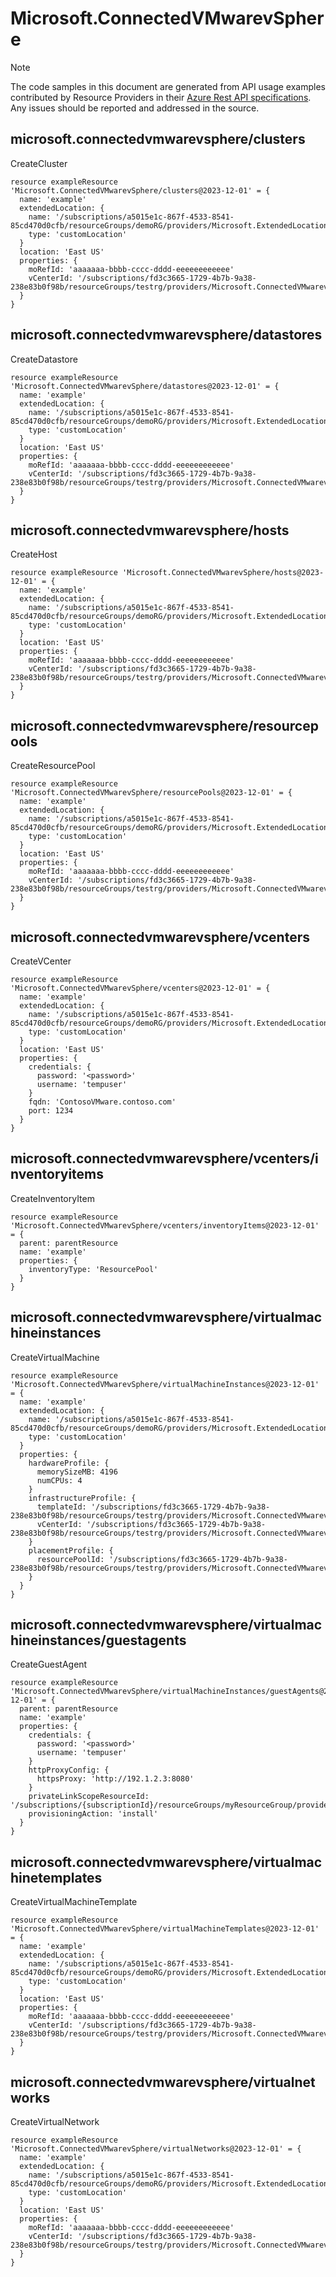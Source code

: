 # Microsoft.ConnectedVMwarevSphere
  
> [!NOTE]
> The code samples in this document are generated from API usage examples contributed by Resource Providers in their [Azure Rest API specifications](https://github.com/Azure/azure-rest-api-specs). Any issues should be reported and addressed in the source.


## microsoft.connectedvmwarevsphere/clusters

CreateCluster
```bicep
resource exampleResource 'Microsoft.ConnectedVMwarevSphere/clusters@2023-12-01' = {
  name: 'example'
  extendedLocation: {
    name: '/subscriptions/a5015e1c-867f-4533-8541-85cd470d0cfb/resourceGroups/demoRG/providers/Microsoft.ExtendedLocation/customLocations/contoso'
    type: 'customLocation'
  }
  location: 'East US'
  properties: {
    moRefId: 'aaaaaaa-bbbb-cccc-dddd-eeeeeeeeeeee'
    vCenterId: '/subscriptions/fd3c3665-1729-4b7b-9a38-238e83b0f98b/resourceGroups/testrg/providers/Microsoft.ConnectedVMwarevSphere/VCenters/ContosoVCenter'
  }
}
```

## microsoft.connectedvmwarevsphere/datastores

CreateDatastore
```bicep
resource exampleResource 'Microsoft.ConnectedVMwarevSphere/datastores@2023-12-01' = {
  name: 'example'
  extendedLocation: {
    name: '/subscriptions/a5015e1c-867f-4533-8541-85cd470d0cfb/resourceGroups/demoRG/providers/Microsoft.ExtendedLocation/customLocations/contoso'
    type: 'customLocation'
  }
  location: 'East US'
  properties: {
    moRefId: 'aaaaaaa-bbbb-cccc-dddd-eeeeeeeeeeee'
    vCenterId: '/subscriptions/fd3c3665-1729-4b7b-9a38-238e83b0f98b/resourceGroups/testrg/providers/Microsoft.ConnectedVMwarevSphere/VCenters/ContosoVCenter'
  }
}
```

## microsoft.connectedvmwarevsphere/hosts

CreateHost
```bicep
resource exampleResource 'Microsoft.ConnectedVMwarevSphere/hosts@2023-12-01' = {
  name: 'example'
  extendedLocation: {
    name: '/subscriptions/a5015e1c-867f-4533-8541-85cd470d0cfb/resourceGroups/demoRG/providers/Microsoft.ExtendedLocation/customLocations/contoso'
    type: 'customLocation'
  }
  location: 'East US'
  properties: {
    moRefId: 'aaaaaaa-bbbb-cccc-dddd-eeeeeeeeeeee'
    vCenterId: '/subscriptions/fd3c3665-1729-4b7b-9a38-238e83b0f98b/resourceGroups/testrg/providers/Microsoft.ConnectedVMwarevSphere/VCenters/ContosoVCenter'
  }
}
```

## microsoft.connectedvmwarevsphere/resourcepools

CreateResourcePool
```bicep
resource exampleResource 'Microsoft.ConnectedVMwarevSphere/resourcePools@2023-12-01' = {
  name: 'example'
  extendedLocation: {
    name: '/subscriptions/a5015e1c-867f-4533-8541-85cd470d0cfb/resourceGroups/demoRG/providers/Microsoft.ExtendedLocation/customLocations/contoso'
    type: 'customLocation'
  }
  location: 'East US'
  properties: {
    moRefId: 'aaaaaaa-bbbb-cccc-dddd-eeeeeeeeeeee'
    vCenterId: '/subscriptions/fd3c3665-1729-4b7b-9a38-238e83b0f98b/resourceGroups/testrg/providers/Microsoft.ConnectedVMwarevSphere/VCenters/ContosoVCenter'
  }
}
```

## microsoft.connectedvmwarevsphere/vcenters

CreateVCenter
```bicep
resource exampleResource 'Microsoft.ConnectedVMwarevSphere/vcenters@2023-12-01' = {
  name: 'example'
  extendedLocation: {
    name: '/subscriptions/a5015e1c-867f-4533-8541-85cd470d0cfb/resourceGroups/demoRG/providers/Microsoft.ExtendedLocation/customLocations/contoso'
    type: 'customLocation'
  }
  location: 'East US'
  properties: {
    credentials: {
      password: '<password>'
      username: 'tempuser'
    }
    fqdn: 'ContosoVMware.contoso.com'
    port: 1234
  }
}
```

## microsoft.connectedvmwarevsphere/vcenters/inventoryitems

CreateInventoryItem
```bicep
resource exampleResource 'Microsoft.ConnectedVMwarevSphere/vcenters/inventoryItems@2023-12-01' = {
  parent: parentResource 
  name: 'example'
  properties: {
    inventoryType: 'ResourcePool'
  }
}
```

## microsoft.connectedvmwarevsphere/virtualmachineinstances

CreateVirtualMachine
```bicep
resource exampleResource 'Microsoft.ConnectedVMwarevSphere/virtualMachineInstances@2023-12-01' = {
  name: 'example'
  extendedLocation: {
    name: '/subscriptions/a5015e1c-867f-4533-8541-85cd470d0cfb/resourceGroups/demoRG/providers/Microsoft.ExtendedLocation/customLocations/contoso'
    type: 'customLocation'
  }
  properties: {
    hardwareProfile: {
      memorySizeMB: 4196
      numCPUs: 4
    }
    infrastructureProfile: {
      templateId: '/subscriptions/fd3c3665-1729-4b7b-9a38-238e83b0f98b/resourceGroups/testrg/providers/Microsoft.ConnectedVMwarevSphere/VirtualMachineTemplates/WebFrontEndTemplate'
      vCenterId: '/subscriptions/fd3c3665-1729-4b7b-9a38-238e83b0f98b/resourceGroups/testrg/providers/Microsoft.ConnectedVMwarevSphere/VCenters/ContosoVCenter'
    }
    placementProfile: {
      resourcePoolId: '/subscriptions/fd3c3665-1729-4b7b-9a38-238e83b0f98b/resourceGroups/testrg/providers/Microsoft.ConnectedVMwarevSphere/ResourcePools/HRPool'
    }
  }
}
```

## microsoft.connectedvmwarevsphere/virtualmachineinstances/guestagents

CreateGuestAgent
```bicep
resource exampleResource 'Microsoft.ConnectedVMwarevSphere/virtualMachineInstances/guestAgents@2023-12-01' = {
  parent: parentResource 
  name: 'example'
  properties: {
    credentials: {
      password: '<password>'
      username: 'tempuser'
    }
    httpProxyConfig: {
      httpsProxy: 'http://192.1.2.3:8080'
    }
    privateLinkScopeResourceId: '/subscriptions/{subscriptionId}/resourceGroups/myResourceGroup/providers/Microsoft.HybridCompute/privateLinkScopes/privateLinkScopeName'
    provisioningAction: 'install'
  }
}
```

## microsoft.connectedvmwarevsphere/virtualmachinetemplates

CreateVirtualMachineTemplate
```bicep
resource exampleResource 'Microsoft.ConnectedVMwarevSphere/virtualMachineTemplates@2023-12-01' = {
  name: 'example'
  extendedLocation: {
    name: '/subscriptions/a5015e1c-867f-4533-8541-85cd470d0cfb/resourceGroups/demoRG/providers/Microsoft.ExtendedLocation/customLocations/contoso'
    type: 'customLocation'
  }
  location: 'East US'
  properties: {
    moRefId: 'aaaaaaa-bbbb-cccc-dddd-eeeeeeeeeeee'
    vCenterId: '/subscriptions/fd3c3665-1729-4b7b-9a38-238e83b0f98b/resourceGroups/testrg/providers/Microsoft.ConnectedVMwarevSphere/VCenters/ContosoVCenter'
  }
}
```

## microsoft.connectedvmwarevsphere/virtualnetworks

CreateVirtualNetwork
```bicep
resource exampleResource 'Microsoft.ConnectedVMwarevSphere/virtualNetworks@2023-12-01' = {
  name: 'example'
  extendedLocation: {
    name: '/subscriptions/a5015e1c-867f-4533-8541-85cd470d0cfb/resourceGroups/demoRG/providers/Microsoft.ExtendedLocation/customLocations/contoso'
    type: 'customLocation'
  }
  location: 'East US'
  properties: {
    moRefId: 'aaaaaaa-bbbb-cccc-dddd-eeeeeeeeeeee'
    vCenterId: '/subscriptions/fd3c3665-1729-4b7b-9a38-238e83b0f98b/resourceGroups/testrg/providers/Microsoft.ConnectedVMwarevSphere/VCenters/ContosoVCenter'
  }
}
```
